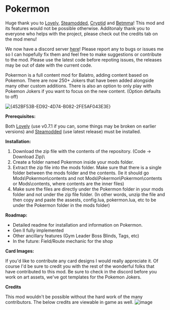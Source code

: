 # Pokermon
Huge thank you to [Lovely](https://github.com/ethangreen-dev/lovely-injector), [Steamodded](https://github.com/Steamopollys/Steamodded), [Cryptid](https://github.com/MathIsFun0/Cryptid) and [Betmma](https://github.com/betmma/my_balatro_mods)!
This mod and its features would not be possible otherwise. Additonaly thank you to everyone who helps with the project, please check out the credits tab on the mod menu!

We now have a discord server [here](https://discord.gg/3GZTGppef4)! Please report any to bugs or issues me so I can hopefully fix them and feel free to make suggestions or contribute to the mod.
Please use the latest code before repoting issues, the releases may be out of date with the current code.

Pokermon is a full content mod for Balatro, adding content based on Pokemon. There are now 250+ Jokers that have been added alongside many other custom additions.
There is also an option to only play with Pokemon Jokers if you want to focus on the new content. (Option defaults to off)

![{452BF53B-ED92-4D74-B082-2FE5AF043E3E}](https://github.com/user-attachments/assets/12a2870a-16fe-45bf-af21-ad891075fd92)

**Prerequisites:**

Both [Lovely](https://github.com/ethangreen-dev/lovely-injector) (use v0.7.1 if you can, some things may be broken on earlier versions) and [Steamodded](https://github.com/Steamopollys/Steamodded) (use latest release) must be installed.

**Installation:**

1. Download the zip file with the contents of the repository. (Code -> Download Zip)\
2. Create a folder named Pokermon inside your mods folder.
3. Extract the zip file into the mods folder. Make sure that there is a single folder between the mods folder and the contents. (Ie it should go Mods\Pokermon\contents and not Mods\Pokermon\Pokermon\contents or Mods\contents, where contents are the inner files)
4. Make sure the files are directly under the Pokermon folder in your mods folder and not under the zip file folder.
   (In other words, unzip the file and then copy and paste the assests, config.lua, pokermon.lua, etc to be under the Pokermon folder in the mods folder) 

**Roadmap:**
- Detailed readme for installation and information on Pokermon.
- Gen II fully implemented
- Other ancillary features (Gym Leader Boss Blinds, Tags, etc)
- In the future: Field/Route mechanic for the shop

**Card Images:**

If you'd like to contribute any card designs I would really appreciate it. Of course I'd be sure to credit you with the rest of the wonderful folks that have contributed to this mod. Be sure to check in the discord before you work on art assets, we've got templates for the Pokemon Jokers.

**Credits**

This mod wouldn't be possible without the hard work of the many contributors. The below credits are viewable in game as well. 
![image](https://github.com/user-attachments/assets/96b4f1c8-847b-400e-b5af-196a64cb36a3)
